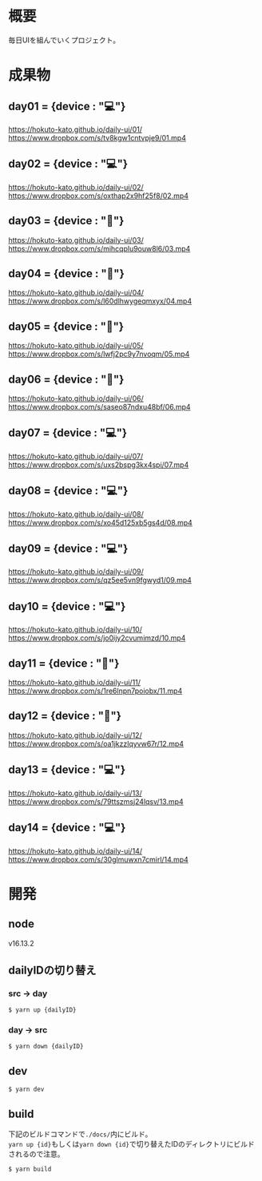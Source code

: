 
# 概要
毎日UIを組んでいくプロジェクト。

# 成果物
## day01 = {device : "💻"}   
https://hokuto-kato.github.io/daily-ui/01/  
https://www.dropbox.com/s/tv8kgw1cntvpje9/01.mp4

## day02 = {device : "💻"}   
https://hokuto-kato.github.io/daily-ui/02/  
https://www.dropbox.com/s/oxthap2x9hf25f8/02.mp4

## day03 = {device : "📱"}   
https://hokuto-kato.github.io/daily-ui/03/  
https://www.dropbox.com/s/mihcqplu9ouw8l6/03.mp4

## day04 = {device : "📱"}   
https://hokuto-kato.github.io/daily-ui/04/  
https://www.dropbox.com/s/l60dlhwygeqmxyx/04.mp4

## day05 = {device : "📱"}   
https://hokuto-kato.github.io/daily-ui/05/  
https://www.dropbox.com/s/lwfj2pc9y7nvoqm/05.mp4

## day06 = {device : "📱"}   
https://hokuto-kato.github.io/daily-ui/06/  
https://www.dropbox.com/s/saseo87ndxu48bf/06.mp4

## day07 = {device : "💻"}   
https://hokuto-kato.github.io/daily-ui/07/  
https://www.dropbox.com/s/uxs2bspg3kx4spi/07.mp4

## day08 = {device : "💻"}   
https://hokuto-kato.github.io/daily-ui/08/  
https://www.dropbox.com/s/xo45d125xb5gs4d/08.mp4

## day09 = {device : "💻"}   
https://hokuto-kato.github.io/daily-ui/09/  
https://www.dropbox.com/s/qz5ee5vn9fgwyd1/09.mp4

## day10 = {device : "💻"}   
https://hokuto-kato.github.io/daily-ui/10/  
https://www.dropbox.com/s/jo0ijy2cvumimzd/10.mp4

## day11 = {device : "📱"}   
https://hokuto-kato.github.io/daily-ui/11/  
https://www.dropbox.com/s/1re6lnpn7poiobx/11.mp4

## day12 = {device : "📱"}   
https://hokuto-kato.github.io/daily-ui/12/  
https://www.dropbox.com/s/oa1jkzzlqyvw67r/12.mp4

## day13 = {device : "💻"}   
https://hokuto-kato.github.io/daily-ui/13/  
https://www.dropbox.com/s/79ttszmsj24lqsv/13.mp4

## day14 = {device : "💻"}   
https://hokuto-kato.github.io/daily-ui/14/  
https://www.dropbox.com/s/30glmuwxn7cmirl/14.mp4

# 開発
## node
v16.13.2

## dailyIDの切り替え
### src → day
```
$ yarn up {dailyID}
```
### day → src
```
$ yarn down {dailyID}
```

## dev
```
$ yarn dev
```

## build
下記のビルドコマンドで`./docs/`内にビルド。  
`yarn up {id}`もしくは`yarn down {id}`で切り替えたIDのディレクトリにビルドされるので注意。
```
$ yarn build
```